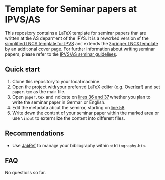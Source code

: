 # Template for Seminar papers at IPVS/AS
This repository contains a LaTeX template for seminar papers that are written at the AS deparment of the IPVS. It is a reworked version of the [simplified LNCS template for IPVS](https://github.com/latextemplates/LNCS/tree/lncs_as) and extends the [Springer LNCS template](https://www.springer.com/gp/computer-science/lncs) by an additional cover page.
For further information about writing seminar papers, please refer to the [IPVS/AS seminar guidelines](https://www.ipvs.uni-stuttgart.de/de/abteilungen/as/lehre/Seminarrichtlinien/).

## Quick start
1. Clone this repository to your local machine.
2. Open the project with your preferred LaTeX editor (e.g. [Overleaf](https://www.overleaf.com)) and set `paper.tex` as the main file.
3. Open `paper.tex` and indicate on [lines 36 and 37](https://github.com/IPVS-AS/SeminarTemplate/blob/cdea9423640b10a030dd3e4fe21f0b36c890dfc8/paper.tex#L36) whether you plan to write the seminar paper in German or English.
4. Edit the metadata about the seminar, starting on [line 58](https://github.com/IPVS-AS/SeminarTemplate/blob/cdea9423640b10a030dd3e4fe21f0b36c890dfc8/paper.tex#L58).
5. Write down the content of your seminar paper within the marked area or use `\input` to externalize the content into different files.

## Recommendations
- Use [JabRef](https://www.jabref.org) to manage your bibliography within `bibliography.bib`. 

## FAQ
No questions so far.
